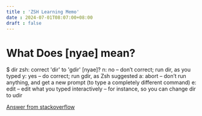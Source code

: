 ```yaml
---
title : 'ZSH Learning Memo'
date : 2024-07-01T08:07:00+08:00
draft : false
---
```


# What Does [nyae] mean?
$ dir
zsh: correct 'dir' to 'gdir' [nyae]?
n: no – don’t correct; run dir, as you typed
y: yes – do correct; run gdir, as Zsh suggested
a: abort – don’t run anything, and get a new prompt (to type a completely different command)
e: edit – edit what you typed interactively – for instance, so you can change dir to udir

[Answer from stackoverflow](https://stackoverflow.com/questions/800182/what-does-nyae-mean-in-zsh)